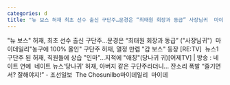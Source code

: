 ```yaml
---
categories: d
title: "뉴 보스 허재 최초 선수 출신 구단주…문경은 “최태원 회장과 동급” 사장님귀  마이데일리"
---
```

"뉴 보스" 허재, 최초 선수 출신 구단주…문경은 “최태원 회장과 동급” ("사장님귀")&nbsp;&nbsp;마이데일리"농구에 100% 올인" 구단주 허재, 열정 만렙 "갑 보스" 등장 [RE:TV]&nbsp;&nbsp;뉴스1구단주 된 허재, 직원들에 상습 "인마"…지적에 "애칭"(당나귀 귀)[어제TV] | 방송 : 네이트 연예&nbsp;&nbsp;네이트 뉴스‘당나귀’ 허재, 아버지 같은 구단주라더니… 잔소리 폭발 “즐기면서? 잘해야지!” - 조선일보&nbsp;&nbsp;The Chosunilbo마이데일리&nbsp;&nbsp;마이데